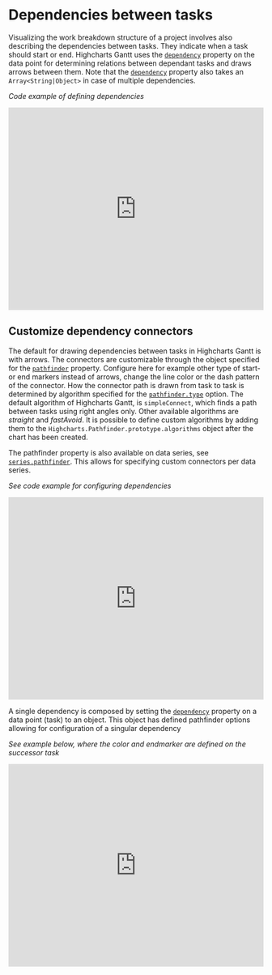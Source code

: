# Dependencies between tasks

Visualizing the work breakdown structure of a project involves also describing the dependencies between tasks. They indicate when a task should start or end. Highcharts Gantt uses the [`dependency`](https://api.highcharts.com/gantt/series.gantt.data.dependency) property on the data point for determining relations between dependant tasks and draws arrows between them. Note that the [`dependency`](https://api.highcharts.com/gantt/series.gantt.data.dependency) property also takes an `Array<String|Object>` in case of multiple dependencies.

_Code example of defining dependencies_

<iframe src="https://jsfiddle.net/q4p2zhm0/embedded/result,js/?username=gvaartjes" id="JSFEMB_18012" width="100%" height="400" frameborder="0" sandbox="allow-modals allow-forms allow-scripts allow-same-origin allow-popups allow-top-navigation-by-user-activation" allow="camera *; encrypted-media *;" allow="fullscreen"></iframe>

## Customize dependency connectors

The default for drawing dependencies between tasks in Highcharts Gantt is with arrows. The connectors are customizable through the object specified for the [`pathfinder`](https://api.highcharts.com/gantt/pathfinder) property. Configure here for example other type of start- or end markers instead of arrows, change the line color or the dash pattern of the connector. How the connector path is drawn from task to task is determined by algorithm specified for the [`pathfinder.type`](https://api.highcharts.com/gantt/pathfinder.type) option. The default algorithm of Highcharts Gantt, is `simpleConnect`, which finds a path between tasks using right angles only. Other available algorithms are _straight_ and _fastAvoid_. It is possible to define custom algorithms by adding them to the `Highcharts.Pathfinder.prototype.algorithms` object after the chart has been created.

The pathfinder property is also available on data series, see [`series.pathfinder`](https://api.highcharts.com/gantt/series.gantt.pathfinder). This allows for specifying custom connectors per data series.

_See code example for configuring dependencies_

<iframe src="https://jsfiddle.net/t4h8L1xr/embedded/result,js/?username=gvaartjes" id="JSFEMB_18012" width="100%" height="400" frameborder="0" sandbox="allow-modals allow-forms allow-scripts allow-same-origin allow-popups allow-top-navigation-by-user-activation" allow="camera *; encrypted-media *;" allow="fullscreen"></iframe>

A single dependency is composed by setting the [`dependency`](https://api.highcharts.com/gantt/series.gantt.data.dependency) property on a data point (task) to an object. This object has defined pathfinder options allowing for configuration of a singular dependency

_See example below, where the color and endmarker are defined on the successor task_

<iframe src="https://jsfiddle.net/kvp67ec2/embedded/result,js/?username=gvaartjes" id="JSFEMB_18012" width="100%" height="400" frameborder="0" sandbox="allow-modals allow-forms allow-scripts allow-same-origin allow-popups allow-top-navigation-by-user-activation" allow="camera *; encrypted-media *;" allow="fullscreen"></iframe>
